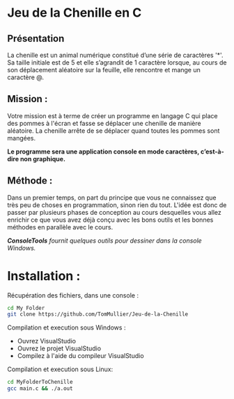 # Jeu de la Chenille en C
## Présentation
La chenille est un animal numérique constitué d’une série de caractères '*'. Sa taille initiale est de 5 et elle s’agrandit de 1 caractère lorsque, au cours de son déplacement aléatoire sur la feuille, elle rencontre et mange un caractère @.
## Mission : 
Votre mission est à terme de créer un programme en langage C qui place des pommes à l'écran et fasse se déplacer une chenille de manière aléatoire. La chenille arrête de se déplacer quand toutes les pommes sont mangées.

**Le programme sera une application console en mode caractères, c’est-à-dire non graphique.**

## Méthode : 
Dans un premier temps, on part du principe que vous ne connaissez que très peu de choses en programmation, sinon rien du tout. L'idée est donc de passer par plusieurs phases de conception au cours desquelles vous allez enrichir ce que vous avez déjà conçu avec les bons outils et les bonnes méthodes en parallèle avec le cours.

_**ConsoleTools** fournit quelques outils pour dessiner dans la console Windows._

# Installation : 
Récupération des fichiers, dans une console :
```bash 
cd My Folder
git clone https://github.com/TomMullier/Jeu-de-la-Chenille
```
Compilation et execution sous Windows :
- Ouvrez VisualStudio
- Ouvrez le projet VisualStudio
- Compilez à l'aide du compileur VisualStudio


Compilation et execution sous Linux: 
```bash
cd MyFolderToChenille
gcc main.c && ./a.out
```